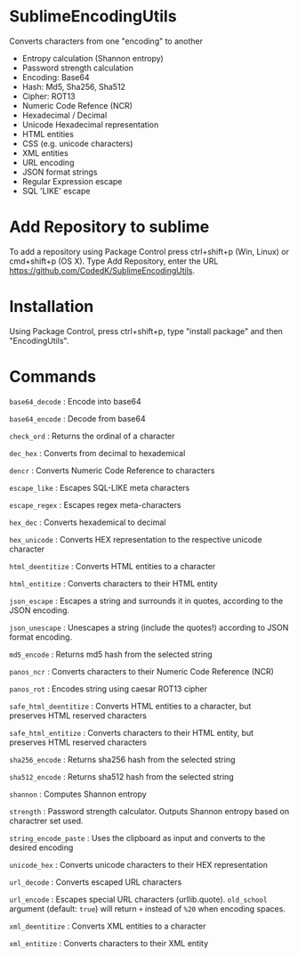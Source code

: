 # SublimeEncodingUtils
Converts characters from one "encoding" to another

- Entropy calculation (Shannon entropy)
- Password strength calculation
- Encoding: Base64
- Hash: Md5, Sha256, Sha512
- Cipher: ROT13
- Numeric Code Refence (NCR)
- Hexadecimal / Decimal
- Unicode Hexadecimal representation
- HTML entities
- CSS (e.g. unicode characters)
- XML entities
- URL encoding
- JSON format strings
- Regular Expression escape
- SQL 'LIKE' escape

# Add Repository to sublime
To add a repository using Package Control press ctrl+shift+p (Win, Linux) or cmd+shift+p (OS X). 
Type Add Repository, enter the URL  https://github.com/CodedK/SublimeEncodingUtils. 

# Installation
Using Package Control, press ctrl+shift+p, type "install package" and then "EncodingUtils".

# Commands
`base64_decode` : Encode into base64

`base64_encode` : Decode from base64

`check_ord` : Returns the ordinal of a character

`dec_hex` : Converts from decimal to hexademical

`dencr` : Converts Numeric Code Reference to characters

`escape_like` : Escapes SQL-LIKE meta characters

`escape_regex` : Escapes regex meta-characters

`hex_dec` : Converts hexademical to decimal

`hex_unicode` : Converts HEX representation to the respective unicode character

`html_deentitize` : Converts HTML entities to a character

`html_entitize` : Converts characters to their HTML entity

`json_escape` : Escapes a string and surrounds it in quotes, according to the JSON encoding.

`json_unescape` : Unescapes a string (include the quotes!) according to JSON format encoding.

`md5_encode` : Returns md5 hash from the selected string

`panos_ncr` : Converts characters to their Numeric Code Reference (NCR)

`panos_rot` : Encodes string using caesar ROT13 cipher

`safe_html_deentitize` : Converts HTML entities to a character, but preserves HTML reserved characters

`safe_html_entitize` : Converts characters to their HTML entity, but preserves HTML reserved characters

`sha256_encode` : Returns sha256 hash from the selected string

`sha512_encode` : Returns sha512 hash from the selected string

`shannon` : Computes Shannon entropy

`strength` : Password strength calculator. Outputs Shannon entropy based on charactrer set used.

`string_encode_paste` : Uses the clipboard as input and converts to the desired encoding

`unicode_hex` : Converts unicode characters to their HEX representation

`url_decode` : Converts escaped URL characters

`url_encode` : Escapes special URL characters (urllib.quote). `old_school` argument (default: `true`) will return `+` instead of `%20` when encoding spaces.

`xml_deentitize` : Converts XML entities to a character

`xml_entitize` : Converts characters to their XML entity



